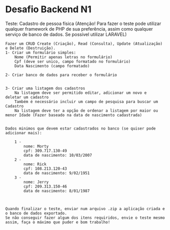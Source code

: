 # Desafio Backend N1

Teste: Cadastro de pessoa física
    (Atenção! Para fazer o teste pode utilizar qualquer framework de PHP de sua preferência, 
    assim como qualquer serviço de banco de dados. Se possível utilizar LARAVEL)

    Fazer um CRUD Create (Criação), Read (Consulta), Update (Atualização) e Delete (Destruição).
    1- Criar um formulário simples:
        Nome (Permitir apenas letras no formulário)
        Cpf (deve ser unico, campo formatado no formulário)
        Data Nascimento (campo formatado)

    2- Criar banco de dados para receber o formulário


    3- Criar uma listagem dos cadastros
        Na listagem deve ser permitido editar, adicionar um novo e  deletar um cadastro
        Também é necessário incluir um campo de pesquisa para buscar um Cadastro
        Na listagem deve ter a opção de ordenar a listagem por maior ou menor Idade (Fazer baseado na data de nascimento cadastrada)


    Dados minimos que devem estar cadastrados no banco (se quiser pode adicionar mais):
    
        1 - 
            nome: Morty
            cpf: 309.717.130-49
            data de nascimento: 10/03/2007
        2 - 
            nome: Rick
            cpf: 108.213.120-43
            data de nascimento: 9/02/1951
        3 - 
            nome: Jerry
            cpf: 209.313.150-46
            data de nascimento: 8/01/1987

 

    Quando finalizar o teste, enviar num arquivo .zip a aplicação criada e o banco de dados exportado.
    Se não conseguir fazer algum dos itens requiridos, envie o teste mesmo assim, faça o máximo que puder e bom trabalho!
